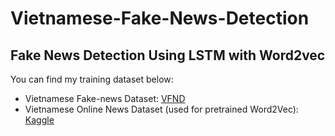 # Vietnamese-Fake-News-Detection
Fake News Detection Using LSTM with Word2vec
  --
  You can find my training dataset below:
  * Vietnamese Fake-news Dataset: [VFND](https://github.com/WhySchools/VFND-vietnamese-fake-news-datasets/blob/master/CSV/vn_news_223_tdlfr.csv)
  * Vietnamese Online News Dataset (used for pretrained Word2Vec): [Kaggle](https://www.kaggle.com/datasets/haitranquangofficial/vietnamese-online-news-dataset)
